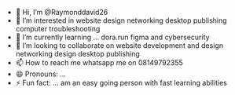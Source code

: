 - 👋 Hi, I’m @Raymonddavid26
- 👀 I’m interested in website design networking desktop publishing computer troubleshooting 
- 🌱 I’m currently learning ... dora.run figma and cybersecurity 
- 💞️ I’m looking to collaborate on website development and design networking design desktop publishing 
- 📫 How to reach me whatsapp me on 08149792355
- 😄 Pronouns: ...
- ⚡ Fun fact: ... am an easy going person with fast learning abilities 

<!---
Raymonddavid26/Raymonddavid26 is a ✨ special ✨ repository because its `README.md` (this file) appears on your GitHub profile.
You can click the Preview link to take a look at your changes.
--->
